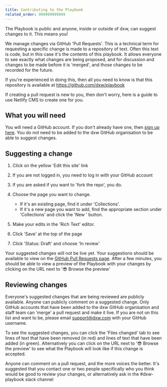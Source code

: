 ```yaml
---
title: Contributing to the Playbook
related_order: 999999999999
---
```


The Playbook is public and anyone, inside or outside of dxw, can suggest changes
to it. This means you!

We manage changes via GitHub 'Pull Requests'. This is a technical term for
requesting a specific change is made to a repository of text. Often this text is
code, but in this case it's the contents of this playbook. It allows everyone to
see exactly what changes are being proposed, and for discussion and changes to
be made before it is 'merged', and those changes to be recorded for the future.

If you're experienced in doing this, then all you need to know is that this
repository is available at <https://github.com/dxw/playbook>

If creating a pull request is new to you, then don't worry, here is a guide to
use Netlify CMS to create one for you.

## What you will need

You will need a GitHub account. If you don't already have one, then
[sign up here](https://github.com/signup). You do not need to be added to the
dxw GitHub organisation to be able to suggest changes.

## Suggesting a change

1. Click on the yellow 'Edit this site' link
2. If you are not logged in, you need to log in with your GitHub account
3. If you are asked if you want to 'fork the repo', you do.
4. Choose the page you want to change.

   - If it's an existing page, find it under 'Collections'.
   - If it's a new page you want to add, find the appropriate section under
     'Collections' and click the 'New <page type>' button.

5. Make your edits in the 'Rich Text' editor.
6. Click 'Save' at the top of the page
7. Click 'Status: Draft' and choose 'In review'

Your suggested changes will not be live yet. Your suggestions should be
available to view on the
[GitHub Pull Requests page](https://github.com/dxw/playbook/pulls). After a few
minutes, you should be able to view a preview of the Playbook with your changes
by clicking on the URL next to '😎 Browse the preview'

## Reviewing changes

Everyone's suggested changes that are being reviewed are publicly available.
Anyone can publicly comment on a suggested change. Only GitHub accounts that
have been added to the dxw GitHub organisation and staff team can 'merge' a pull
request and make it live. If you are not on this list and want to be, please
email [support@dxw.com](mailto:support@dxw.com) with your GitHub username.

To see the suggested changes, you can click the 'Files changed' tab to see lines
of text that have been removed (in red) and lines of text that have been added
(in green). Alternatively you can click on the URL next to '😎 Browse the
preview' to see what the Playbook will look like if this change is accepted.

Anyone can comment on a pull request, and the more voices the better. It's
suggested that you contact one or two people specifically who you think would be
good to review your changes, or alternatively ask in the #dxw-playbook slack
channel
